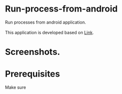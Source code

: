 # Run-process-from-android
Run processes from android application.<br><br>
This application is developed based on [Link](https://bpdocs.blueprism.com/bp-6-9/en-us/helpResourcePCCommands.htm?tocpath=Interface%7CAdvanced%20options%7C_____4 "BP Resource pc commands").

# Screenshots.

# Prerequisites
Make sure 
